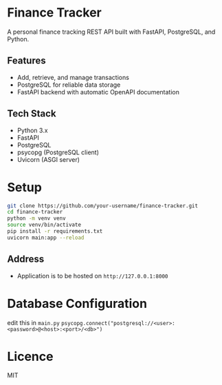 # Finance Tracker

A personal finance tracking REST API built with FastAPI, PostgreSQL, and Python.

## Features

- Add, retrieve, and manage transactions
- PostgreSQL for reliable data storage
- FastAPI backend with automatic OpenAPI documentation

## Tech Stack

- Python 3.x
- FastAPI
- PostgreSQL
- psycopg (PostgreSQL client)
- Uvicorn (ASGI server)

# Setup

```bash
git clone https://github.com/your-username/finance-tracker.git
cd finance-tracker
python -m venv venv
source venv/bin/activate
pip install -r requirements.txt
uvicorn main:app --reload
```
## Address
- Application is to be hosted on `http://127.0.0.1:8000`


# Database Configuration
edit this in `main.py`
`psycopg.connect("postgresql://<user>:<password>@<host>:<port>/<db>")`


# Licence 
MIT

